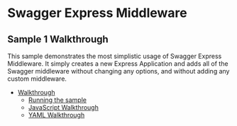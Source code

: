 Swagger Express Middleware
============================


Sample 1 Walkthrough
--------------------------
This sample demonstrates the most simplistic usage of Swagger Express Middleware. It simply creates a new Express Application and adds all of the Swagger middleware without changing any options, and without adding any custom middleware.

* [Walkthrough](walkthrough1.md)
    + [Running the sample](running.md)
    + [JavaScript Walkthrough](javascript.md)
    + [YAML Walkthrough](yaml.md)


